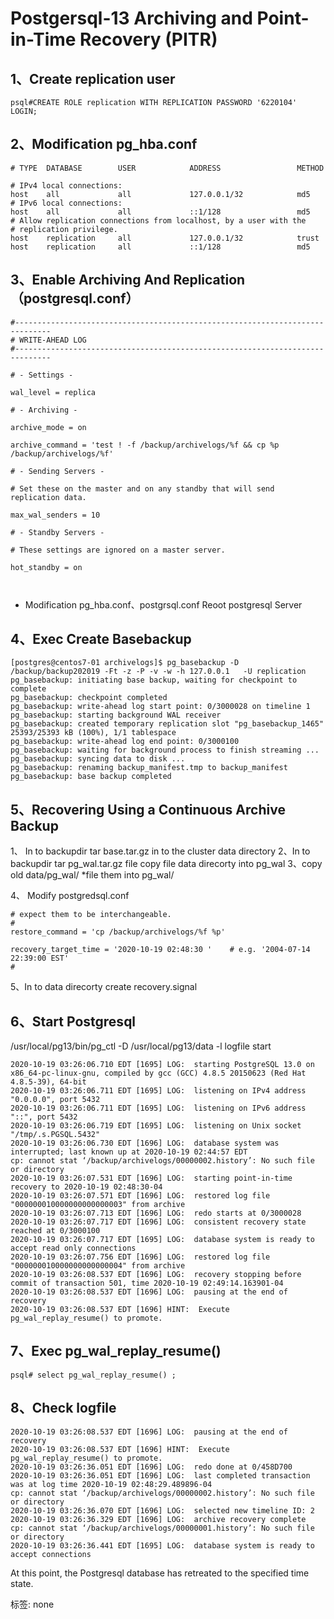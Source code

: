 # Postgersql-13 Archiving and Point-in-Time Recovery (PITR)

## 1、Create replication user

```
psql#CREATE ROLE replication WITH REPLICATION PASSWORD '6220104' LOGIN; 
```

## 2、Modification pg_hba.conf

```
# TYPE  DATABASE        USER            ADDRESS                 METHOD

# IPv4 local connections:
host    all             all             127.0.0.1/32            md5
# IPv6 local connections:
host    all             all             ::1/128                 md5
# Allow replication connections from localhost, by a user with the
# replication privilege.
host    replication     all             127.0.0.1/32            trust
host    replication     all             ::1/128                 md5
```

## 3、Enable Archiving And Replication（postgresql.conf）

```
#------------------------------------------------------------------------------
# WRITE-AHEAD LOG
#------------------------------------------------------------------------------

# - Settings -

wal_level = replica            

# - Archiving -

archive_mode = on        
                
archive_command = 'test ! -f /backup/archivelogs/%f && cp %p /backup/archivelogs/%f'    

# - Sending Servers -

# Set these on the master and on any standby that will send replication data.

max_wal_senders = 10        

# - Standby Servers -

# These settings are ignored on a master server.

hot_standby = on            

        
```

- Modification pg_hba.conf、postgrsql.conf Reoot postgresql Server

## 4、Exec Create Basebackup

```
[postgres@centos7-01 archivelogs]$ pg_basebackup -D /backup/backup202019 -Ft -z -P -v -w -h 127.0.0.1   -U replication
pg_basebackup: initiating base backup, waiting for checkpoint to complete
pg_basebackup: checkpoint completed
pg_basebackup: write-ahead log start point: 0/3000028 on timeline 1
pg_basebackup: starting background WAL receiver
pg_basebackup: created temporary replication slot "pg_basebackup_1465"
25393/25393 kB (100%), 1/1 tablespace                                         
pg_basebackup: write-ahead log end point: 0/3000100
pg_basebackup: waiting for background process to finish streaming ...
pg_basebackup: syncing data to disk ...
pg_basebackup: renaming backup_manifest.tmp to backup_manifest
pg_basebackup: base backup completed
```

## 5、Recovering Using a Continuous Archive Backup

1、 In to backupdir tar base.tar.gz in to the cluster data directory
2、In to backupdir tar pg_wal.tar.gz file copy file data direcorty into pg_wal
3、copy old data/pg_wal/ *file them into pg_wal/

4、 Modify postgredsql.conf

```
# expect them to be interchangeable.
#
restore_command = 'cp /backup/archivelogs/%f %p'    

recovery_target_time = '2020-10-19 02:48:30 '    # e.g. '2004-07-14 22:39:00 EST'
#
```

5、In to data direcorty create recovery.signal

## 6、Start Postgresql

/usr/local/pg13/bin/pg_ctl -D /usr/local/pg13/data -l logfile start

```
2020-10-19 03:26:06.710 EDT [1695] LOG:  starting PostgreSQL 13.0 on x86_64-pc-linux-gnu, compiled by gcc (GCC) 4.8.5 20150623 (Red Hat 4.8.5-39), 64-bit
2020-10-19 03:26:06.711 EDT [1695] LOG:  listening on IPv4 address "0.0.0.0", port 5432
2020-10-19 03:26:06.711 EDT [1695] LOG:  listening on IPv6 address "::", port 5432
2020-10-19 03:26:06.719 EDT [1695] LOG:  listening on Unix socket "/tmp/.s.PGSQL.5432"
2020-10-19 03:26:06.730 EDT [1696] LOG:  database system was interrupted; last known up at 2020-10-19 02:44:57 EDT
cp: cannot stat ‘/backup/archivelogs/00000002.history’: No such file or directory
2020-10-19 03:26:07.531 EDT [1696] LOG:  starting point-in-time recovery to 2020-10-19 02:48:30-04
2020-10-19 03:26:07.571 EDT [1696] LOG:  restored log file "000000010000000000000003" from archive
2020-10-19 03:26:07.713 EDT [1696] LOG:  redo starts at 0/3000028
2020-10-19 03:26:07.717 EDT [1696] LOG:  consistent recovery state reached at 0/3000100
2020-10-19 03:26:07.717 EDT [1695] LOG:  database system is ready to accept read only connections
2020-10-19 03:26:07.756 EDT [1696] LOG:  restored log file "000000010000000000000004" from archive
2020-10-19 03:26:08.537 EDT [1696] LOG:  recovery stopping before commit of transaction 501, time 2020-10-19 02:49:14.163901-04
2020-10-19 03:26:08.537 EDT [1696] LOG:  pausing at the end of recovery
2020-10-19 03:26:08.537 EDT [1696] HINT:  Execute pg_wal_replay_resume() to promote.
```

## 7、Exec pg_wal_replay_resume()

```
psql# select pg_wal_replay_resume() ;
```

## 8、Check logfile

```
2020-10-19 03:26:08.537 EDT [1696] LOG:  pausing at the end of recovery
2020-10-19 03:26:08.537 EDT [1696] HINT:  Execute pg_wal_replay_resume() to promote.
2020-10-19 03:26:36.051 EDT [1696] LOG:  redo done at 0/458D700
2020-10-19 03:26:36.051 EDT [1696] LOG:  last completed transaction was at log time 2020-10-19 02:48:29.489896-04
cp: cannot stat ‘/backup/archivelogs/00000002.history’: No such file or directory
2020-10-19 03:26:36.070 EDT [1696] LOG:  selected new timeline ID: 2
2020-10-19 03:26:36.329 EDT [1696] LOG:  archive recovery complete
cp: cannot stat ‘/backup/archivelogs/00000001.history’: No such file or directory
2020-10-19 03:26:36.441 EDT [1695] LOG:  database system is ready to accept connections
```

At this point, the Postgresql database has retreated to the specified time state.

标签: none